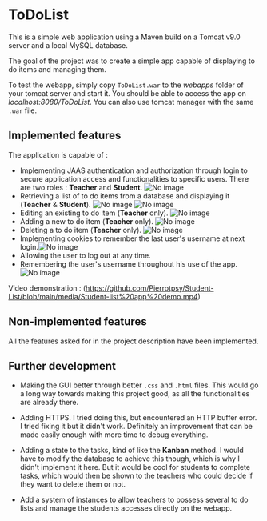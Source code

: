# ToDoList

This is a simple web application using a Maven build on a Tomcat v9.0 server and a local MySQL database.

The goal of the project was to create a simple app capable of displaying to do items and managing them.

To test the webapp, simply copy `ToDoList.war` to the *webapps* folder of your tomcat server and start it. You should be able to access the app on *localhost:8080/ToDoList*. You can also use tomcat manager with the same `.war` file.

## Implemented features

The application is capable of :
- Implementing JAAS authentication and authorization through login to secure application access and functionalities to specific users. There are two roles : **Teacher** and **Student**.
![No image](https://github.com/Pierrotpsy/ToDoList-WebApp/blob/main/Media/JAAS.PNG)
- Retrieving a list of to do items from a database and displaying it (**Teacher** & **Student**). 
![No image](https://github.com/Pierrotpsy/ToDoList-WebApp/blob/main/Media/Student.PNG)
![No image](https://github.com/Pierrotpsy/ToDoList-WebApp/blob/main/Media/Teacher.PNG)
- Editing an existing to do item (**Teacher** only).
![No image](https://github.com/Pierrotpsy/ToDoList-WebApp/blob/main/Media/Edit.PNG)
- Adding a new to do item (**Teacher** only).
![No image](https://github.com/Pierrotpsy/ToDoList-WebApp/blob/main/Media/Add.PNG)
- Deleting a to do item (**Teacher** only).
![No image](https://github.com/Pierrotpsy/ToDoList-WebApp/blob/main/Media/Delete.PNG)
- Implementing cookies to remember the last user's username at next login.![No image](https://github.com/Pierrotpsy/ToDoList-WebApp/blob/main/Media/cookie.PNG)
- Allowing the user to log out at any time.
- Remembering the user's username throughout his use of the app.
![No image](https://github.com/Pierrotpsy/ToDoList-WebApp/blob/main/Media/usernameAndlogout.PNG)

Video demonstration : (https://github.com/Pierrotpsy/Student-List/blob/main/media/Student-list%20app%20demo.mp4)

## Non-implemented features
All the features asked for in the project description have been implemented.

## Further development
- Making the GUI better through better `.css` and `.html` files. This would go a long way towards making this project good, as all the functionalities are already there.

- Adding HTTPS. I tried doing this, but encountered an HTTP buffer error. I tried fixing it but it didn't work. Definitely an improvement that can be made easily enough with more time to debug everything.

- Adding a state to the tasks, kind of like the **Kanban** method. I would have to modify the database to achieve this though, which is why I didn't implement it here. But it would be cool for students to complete tasks, which would then be shown to the teachers who could decide if they want to delete them or not.

- Add a system of instances to allow teachers to possess several to do lists and manage the students accesses directly on the webapp.
